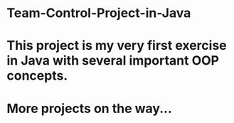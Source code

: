# Team-Control-Project-in-Java
# This project is my very first exercise in Java with several important OOP concepts.
# More projects on the way...
